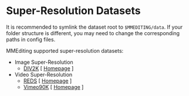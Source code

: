 # Super-Resolution Datasets

It is recommended to symlink the dataset root to `$MMEDITING/data`. If your folder structure is different, you may need to change the corresponding paths in config files.

MMEditing supported super-resolution datasets:

- Image Super-Resolution
    - [DIV2K](div2k/README.md) \[ [Homepage](https://data.vision.ee.ethz.ch/cvl/DIV2K/) \]
- Video Super-Resolution
    - [REDS](reds/README.md) \[ [Homepage](https://seungjunnah.github.io/Datasets/reds.html) \]
    - [Vimeo90K](video90k/README.md) \[ [Homepage](http://toflow.csail.mit.edu) \]
